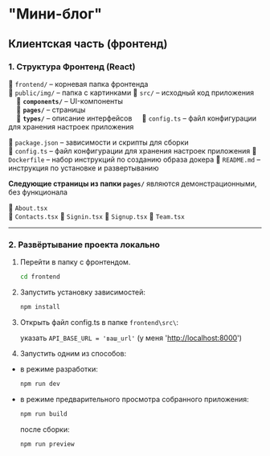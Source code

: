 # **"Мини-блог"**

## **Клиентская часть (фронтенд)**

### **1. Структура Фронтенд (React)**

📁 `frontend/` – корневая папка фронтенда  
📁 `public/img/` – папка с картинками
📁 `src/` – исходный код приложения  
&nbsp;&nbsp;&nbsp;&nbsp;📁 **`components/`** – UI-компоненты  
&nbsp;&nbsp;&nbsp;&nbsp;📁 **`pages/`** – страницы  
&nbsp;&nbsp;&nbsp;&nbsp;📁 **`types/`** – описание интерфейсов
&nbsp;&nbsp;&nbsp;&nbsp;📄 `config.ts` – файл конфигурации для хранения настроек приложения

📄 `package.json` – зависимости и скрипты для сборки  
📄 `config.ts` – файл конфигурации для хранения настроек приложения
📄 `Dockerfile` – набор инструкций по созданию образа докера
📄 `README.md` – инструкция по установке и развертыванию  

**Следующие страницы из папки `pages/`** являются демонстрационными, без функционала

📄 `About.tsx`  
📄 `Contacts.tsx`
📄 `Signin.tsx`
📄 `Signup.tsx`
📄 `Team.tsx`

---

### **2. Развёртывание проекта локально**

1. Перейти в папку с фронтендом.

   ```bash
   cd frontend
   ```

2. Запустить установку зависимостей:

   ```bash
   npm install
   ```

3. Открыть файл config.ts в папке `frontend\src\`:

    указать `API_BASE_URL = 'ваш_url'` (у меня '<http://localhost:8000>')

4. Запустить одним из способов:

- в режиме разработки:

   ```bash
   npm run dev
   ```

- в режиме предварительного просмотра собранного приложения:

   ```bash
   npm run build
   ```

   после сборки:

   ```bash
   npm run preview
   ```
